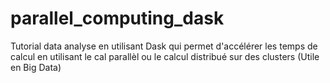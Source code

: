 # parallel_computing_dask
Tutorial data analyse en utilisant Dask qui permet d'accélérer les temps de calcul en utilisant le cal parallèl ou le calcul distribué sur des clusters (Utile en Big Data)
